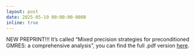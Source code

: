 ```yaml
---
layout: post
date: 2025-05-19 00:00:00-0000
inline: true
---
```

NEW PREPRINT!!! It’s called “Mixed precision strategies for preconditioned GMRES: a comprehensive analysis”, you can find the full .pdf version [here](https://hal.science/hal-05071696v1). 
